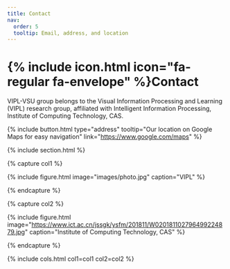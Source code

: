 ```yaml
---
title: Contact
nav:
  order: 5
  tooltip: Email, address, and location
---
```


# {% include icon.html icon="fa-regular fa-envelope" %}Contact

VIPL-VSU group belongs to the Visual Information Processing and Learning (VIPL) research group, affiliated with Intelligent Information Processing, Institute of Computing Technology, CAS.

{%
  include button.html
  type="address"
  tooltip="Our location on Google Maps for easy navigation"
  link="https://www.google.com/maps"
%}

{% include section.html %}

{% capture col1 %}

{%
  include figure.html
  image="images/photo.jpg"
  caption="VIPL"
%}

{% endcapture %}

{% capture col2 %}

{%
  include figure.html
  image="https://www.ict.ac.cn/jssgk/ysfm/201811/W020181102796499224879.jpg"
  caption="Institute of Computing Technology, CAS"
%}

{% endcapture %}

{% include cols.html col1=col1 col2=col2 %}
